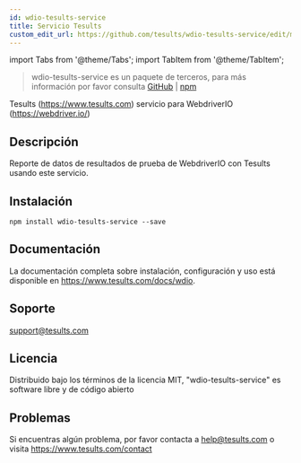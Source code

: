 ```yaml
---
id: wdio-tesults-service
title: Servicio Tesults
custom_edit_url: https://github.com/tesults/wdio-tesults-service/edit/master/README.md
---
```


import Tabs from '@theme/Tabs';
import TabItem from '@theme/TabItem';

> wdio-tesults-service es un paquete de terceros, para más información por favor consulta [GitHub](https://github.com/tesults/wdio-tesults-service) | [npm](https://www.npmjs.com/package/wdio-tesults-service)

Tesults (https://www.tesults.com) servicio para WebdriverIO (https://webdriver.io/)

## Descripción

Reporte de datos de resultados de prueba de WebdriverIO con Tesults usando este servicio.

## Instalación

`npm install wdio-tesults-service --save`

## Documentación

La documentación completa sobre instalación, configuración y uso está disponible en https://www.tesults.com/docs/wdio.

## Soporte

support@tesults.com

## Licencia

Distribuido bajo los términos de la licencia MIT, "wdio-tesults-service" es software libre y de código abierto

## Problemas

Si encuentras algún problema, por favor contacta a help@tesults.com o visita https://www.tesults.com/contact